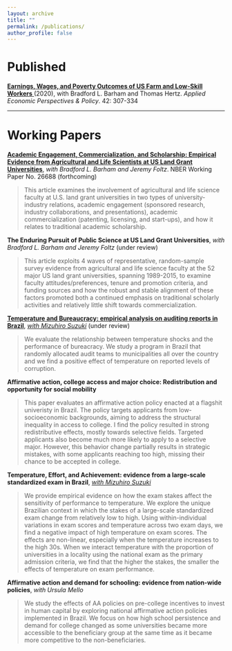 ```yaml
---
layout: archive
title: ""
permalink: /publications/
author_profile: false
---
```


# Published
<a href="https://onlinelibrary.wiley.com/doi/abs/10.1002/aepp.13014"> **Earnings, Wages, and Poverty Outcomes of US Farm and Low-Skill Workers** </a> (2020), with Bradford L. Barham and Thomas Hertz. _Applied Economic Perspectives & Policy_. 42: 307-334

---

# Working Papers
<a href="https://www.nber.org/papers/w26688"> **Academic Engagement, Commercialization, and Scholarship: Empirical Evidence from Agricultural and Life Scientists at US Land Grant Universities**</a>, _with Bradford L. Barham and Jeremy Foltz_. NBER Working Paper No. 26688 (forthcoming)
> This article examines the involvement of agricultural and life science faculty at U.S. land grant universities in two types of university-industry relations, academic engagement (sponsored research, industry collaborations, and presentations), academic commercialization (patenting, licensing, and start-ups), and how it relates to traditional academic scholarship.

**The Enduring Pursuit of Public Science at US Land Grant Universities**, _with Bradford L. Barham and Jeremy Foltz_ (under review)
> This article exploits 4 waves of representative, random-sample survey evidence from agricultural and life science faculty at the 52 major US land grant universities, spanning 1989-2015, to examine faculty attitudes/preferences, tenure and promotion criteria, and funding sources and how the robust and stable alignment of these factors promoted both a continued emphasis on traditional scholarly activities and relatively little shift towards commercialization.

<a href="http://anapmelo.github.io/files/manuscript_MM.pdf"> **Temperature and Bureaucracy: empirical analysis on auditing reports in Brazil**</a>, <a href="https://mizuhirosuzuki.github.io/"> _with Mizuhiro Suzuki_</a> (under review)     
> We evaluate the relationship between temperature shocks and the performance of bureacracy. We study a program in Brazil that randomly allocated audit teams to municipalities all over the country and we find a positive effect of temperature on reported levels of corruption.

**Affirmative action, college access and major choice: Redistribution and opportunity for social mobility**      
> This paper evaluates an affirmative action policy enacted at a flagshit univeristy in Brazil. The policy targets applicants from low-socioeconomic backgrounds, aiming to address the structural inequality in access to college. I find the policy resulted in strong redistributive effects, mostly towards selective fields. Targeted applicants also become much more likely to apply to a selective major. However, this behavior change partially results in strategic mistakes, with some applicants reaching too high, missing their chance to be accepted in college.

**Temperature, Effort, and Achievement: evidence from a large-scale standardized exam in Brazil**, <a href="https://mizuhirosuzuki.github.io/"> _with Mizuhiro Suzuki_</a>   
> We provide empirical evidence on how the exam stakes affect the sensitivity of performance to temperature. We explore the unique Brazilian context in which the stakes of a large-scale standardized exam change from relatively low to high. Using within-individual variations in exam scores and temperature across two exam days, we find a negative impact of high temperature on exam scores. The effects are non-linear, especially when the temperature increases to the high 30s. When we interact temperature with the proportion of universities in a locality using the national exam as the primary admission criteria, we find that the higher the stakes, the smaller the effects of temperature on exam performance.
      
**Affirmative action and demand for schooling: evidence from nation-wide policies**, _with Ursula Mello_      
> We study the effects of AA policies on pre-college incentives to invest in human capital by exploring national affirmative action policies implemented in Brazil. We focus on how high school persistence and demand for college changed as some universities became more accessible to the beneficiary group at the same time as it became more competitive to the non-beneficiaries.

